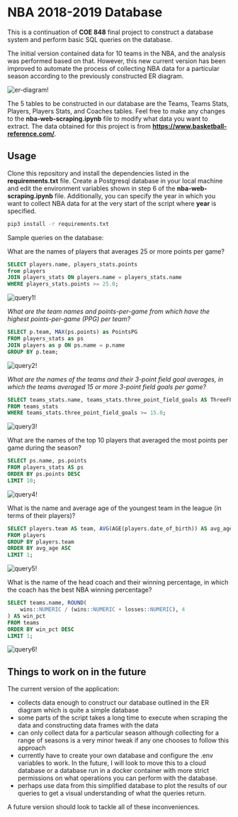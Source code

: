 # NBA 2018-2019 Database

This is a continuation of **COE 848** final project to construct a database system and perform basic SQL queries on the database.

The initial version contained data for 10 teams in the NBA, and the analysis was performed based on that. However, this new current version has been improved to automate the process of collecting NBA data for a particular season according to the previously constructed ER diagram.

![er-diagram!](/images/er-diagram.png "er-diagram")

The 5 tables to be constructed in our database are the Teams, Teams Stats, Players, Players Stats, and Coaches tables. Feel free to make any changes to the **nba-web-scraping.ipynb** file to modify what data you want to extract. The data obtained for this project is from **https://www.basketball-reference.com/**. 

## Usage

Clone this repository and install the dependencies listed in the **requirements.txt** file. Create a Postgresql database in your local machine and edit the environment variables shown in step 6 of the **nba-web-scraping.ipynb** file. Additionally, you can specify the year in which you want to collect NBA data for at the very start of the script where **year** is specified. 

```bash
pip3 install -r requirements.txt
```
Sample queries on the database:

What are the names of players that averages 25 or more points per game?
```sql
SELECT players.name, players_stats.points
from players
JOIN players_stats ON players.name = players_stats.name
WHERE players_stats.points >= 25.0;
```
![query1!](/images/1.png "query1")

*What are the team names and points-per-game from which have the highest points-per-game (PPG) per team?*
```sql
SELECT p.team, MAX(ps.points) as PointsPG
FROM players_stats as ps
JOIN players as p ON ps.name = p.name
GROUP BY p.team;
```
![query2!](/images/2.png "query2")

*What are the names of the teams and their 3-point field goal averages, in which the teams averaged 15 or more 3-point field goals per game?*
```sql
SELECT teams_stats.name, teams_stats.three_point_field_goals AS ThreeFPG
FROM teams_stats
WHERE teams_stats.three_point_field_goals >= 15.0;
```
![query3!](/images/3.png "query3")

What are the names of the top 10 players that averaged the most points per game during the season?
```sql
SELECT ps.name, ps.points
FROM players_stats AS ps
ORDER BY ps.points DESC
LIMIT 10;
```
![query4!](/images/4.png "query4")

What is the name and average age of the youngest team in the league (in terms of their players)?
```sql
SELECT players.team AS team, AVG(AGE(players.date_of_birth)) AS avg_age
FROM players
GROUP BY players.team
ORDER BY avg_age ASC
LIMIT 1;
```
![query5!](/images/5.png "query5")

What is the name of the head coach and their winning percentage, in which the coach has the best NBA winning percentage?
```sql
SELECT teams.name, ROUND(
	wins::NUMERIC / (wins::NUMERIC + losses::NUMERIC), 4
) AS win_pct
FROM teams
ORDER BY win_pct DESC
LIMIT 1;
```
![query6!](/images/6.png "query6")

## Things to work on in the future
The current version of the application:
- collects data enough to construct our database outlined in the ER diagram which is quite a simple database
- some parts of the script takes a long time to execute when scraping the data and constructing data frames with the data
- can only collect data for a particular season although collecting for a range of seasons is a very minor tweak if any one chooses to follow this approach
- currently have to create your own database and configure the .env variables to work. In the future, I will look to move this to a cloud database or a database run in a docker container with more strict permissions on what operations you can perform with the database.
- perhaps use data from this simplified database to plot the results of our queries to get a visual understanding of what the queries return.

A future version should look to tackle all of these inconveniences.